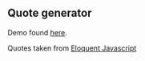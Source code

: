 ## Quote generator

Demo found [here](https://musicaldoofus.github.io/quote-generator/).

Quotes taken from [Eloquent Javascript](http://eloquentjavascript.net)